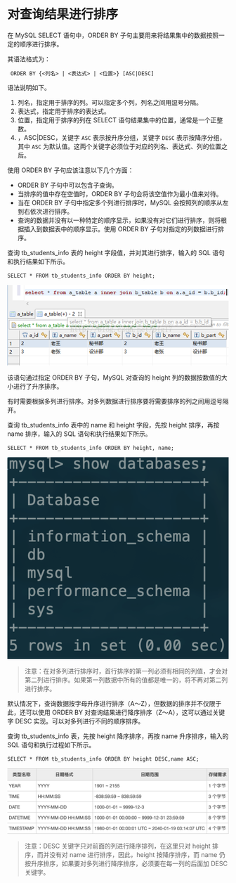 # 对查询结果进行排序

在 MySQL SELECT 语句中，ORDER BY 子句主要用来将结果集中的数据按照一定的顺序进行排序。

 其语法格式为：

```text
 ORDER BY {<列名> | <表达式> | <位置>} [ASC|DESC]
```

 语法说明如下。

1. 列名，指定用于排序的列。可以指定多个列，列名之间用逗号分隔。
2. 表达式，指定用于排序的表达式。
3. 位置，指定用于排序的列在 SELECT 语句结果集中的位置，通常是一个正整数。
4. ，ASC\|DESC，关键字 `ASC` 表示按升序分组，关键字 `DESC` 表示按降序分组，其中 `ASC` 为默认值。这两个关键字必须位于对应的列名、表达式、列的位置之后。

 使用 ORDER BY 子句应该注意以下几个方面：

*  ORDER BY 子句中可以包含子查询。
*  当排序的值中存在空值时，ORDER BY 子句会将该空值作为最小值来对待。
*  当在 ORDER BY 子句中指定多个列进行排序时，MySQL 会按照列的顺序从左到右依次进行排序。
*  查询的数据并没有以一种特定的顺序显示，如果没有对它们进行排序，则将根据插入到数据表中的顺序显示。使用 ORDER BY 子句对指定的列数据进行排序。

 查询 tb\_students\_info 表的 height 字段值，并对其进行排序，输入的 SQL 语句和执行结果如下所示。

```text
SELECT * FROM tb_students_info ORDER BY height;
```

![](../.gitbook/assets/image%20%2873%29.png)

 该语句通过指定 ORDER BY 子句，MySQL 对查询的 height 列的数据按数值的大小进行了升序排序。

 有时需要根据多列进行排序。对多列数据进行排序要将需要排序的列之间用逗号隔开。

 查询 tb\_students\_info 表中的 name 和 height 字段，先按 height 排序，再按 name 排序，输入的 SQL 语句和执行结果如下所示。

```text
SELECT * FROM tb_students_info ORDER BY height, name;
```

![](../.gitbook/assets/image%20%2812%29.png)

> 注意：在对多列进行排序时，首行排序的第一列必须有相同的列值，才会对第二列进行排序。如果第一列数据中所有的值都是唯一的，将不再对第二列进行排序。

 默认情况下，查询数据按字母升序进行排序（A～Z），但数据的排序并不仅限于此，还可以使用 ORDER BY 对查询结果进行降序排序（Z～A），这可以通过关键字 DESC 实现。可以对多列进行不同的顺序排序。

查询 tb\_students\_info 表，先按 height 降序排序，再按 name 升序排序，输入的 SQL 语句和执行过程如下所示。

```text
SELECT * FROM tb_students_info ORDER BY height DESC,name ASC;
```

![](../.gitbook/assets/image%20%282%29.png)

> 注意：DESC 关键字只对前面的列进行降序排列，在这里只对 height 排序，而并没有对 name 进行排序，因此，height 按降序排序，而 name 仍按升序排序，如果要对多列进行降序排序，必须要在每一列的后面加 DESC 关键字。


